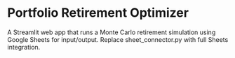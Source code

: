 # Portfolio Retirement Optimizer

A Streamlit web app that runs a Monte Carlo retirement simulation using Google Sheets for input/output. Replace sheet_connector.py with full Sheets integration.

